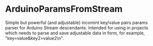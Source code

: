 # ArduinoParamsFromStream
Simple but powerful (and adjustable) incomint key/value pairs params parser for Arduino Stream descendants. Intended for using in projects which needs to parse and save adjustable data in form, for example, "key=value&amp;key2=value2\n".
